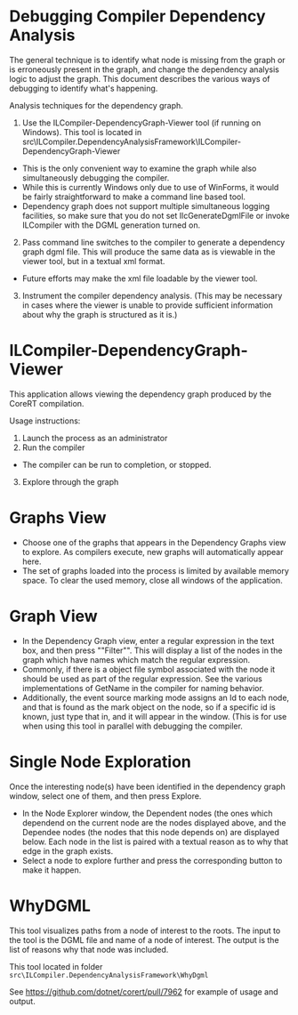 Debugging Compiler Dependency Analysis
============================

The general technique is to identify what node is missing from the graph or is erroneously present in the graph, and change the dependency analysis logic to adjust the graph. This document describes the various ways of debugging to identify what's happening.

Analysis techniques for the dependency graph.
1. Use the ILCompiler-DependencyGraph-Viewer tool (if running on Windows). This tool is located in src\ILCompiler.DependencyAnalysisFramework\ILCompiler-DependencyGraph-Viewer
  - This is the only convenient way to examine the graph while also simultaneously debugging the compiler.
  - While this is currently Windows only due to use of WinForms, it would be fairly straightforward to make a command line based tool.
  - Dependency graph does not support multiple simultaneous logging facilities, so make sure that you do not set IlcGenerateDgmlFile or invoke ILCompiler with the DGML generation turned on.
2. Pass command line switches to the compiler to generate a dependency graph dgml file. This will produce the same data as is viewable in the viewer tool, but in a textual xml format.
  - Future efforts may make the xml file loadable by the viewer tool.
3. Instrument the compiler dependency analysis. (This may be necessary in cases where the viewer is unable to provide sufficient information about why the graph is structured as it is.)

ILCompiler-DependencyGraph-Viewer
====================================

This application allows viewing the dependency graph produced by the CoreRT compilation.

Usage instructions:
1. Launch the process as an administrator
2. Run the compiler
- The compiler can be run to completion, or stopped.
3. Explore through the graph

# Graphs View #
- Choose one of the graphs that appears in the Dependency Graphs view to explore. As compilers execute, new graphs will automatically appear here.
- The set of graphs loaded into the process is limited by available memory space. To clear the used memory, close all windows of the application.

# Graph View #
- In the Dependency Graph view, enter a regular expression in the text box, and then press ""Filter"". This will display a list of the nodes in the graph which have names which match the regular expression.
- Commonly, if there is a object file symbol associated with the node it should be used as part of the regular expression. See the various implementations of GetName in the compiler for naming behavior.
- Additionally, the event source marking mode assigns an Id to each node, and that is found as the mark object on the node, so if a specific id is known, just type that in, and it will appear in the window. (This is for use when using this tool in parallel with debugging the compiler.

# Single Node Exploration #
Once the interesting node(s) have been identified in the dependency graph window, select one of them, and then press Explore.
  - In the Node Explorer window, the Dependent nodes (the ones which dependend on the current node are the nodes displayed above, and the Dependee nodes (the nodes that this node depends on) are displayed below. Each node in the list is paired with a textual reason as to why that edge in the graph exists.
  - Select a node to explore further and press the corresponding button to make it happen.

WhyDGML
=======
This tool visualizes paths from a node of interest to the roots.
The input to the tool is the DGML file and name of a node of interest. The output is the list of reasons why that node was included.

This tool located in folder `src\ILCompiler.DependencyAnalysisFramework\WhyDgml`

See https://github.com/dotnet/corert/pull/7962 for example of usage and output.
